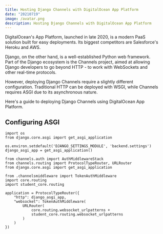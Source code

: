 ```yaml
---
title: Hosting Django Channels with DigitalOcean App Platform
date: "20210719"
image: /avatar.png
description: Hosting Django Channels with DigitalOcean App Platform
---
```

DigitalOcean's App Platform, launched in late 2020, is a modern PaaS solution built for easy deployments. Its biggest competitors are Salesforce's Heroku and AWS. 

Django, on the other hand, is a well-established Python web framework. Part of the Django ecosystem is the Channels project, aimed at allowing Django developers to go beyond HTTP - to work with WebSockets and other real-time protocols.

However, deploying Django Channels require a slightly different configuration. Traditional HTTP can be deployed with WSGI, while Channels requires ASGI due to its asynchronous nature. 

Here's a guide to deploying Django Channels using DigitalOcean App Platform.

## Configuring ASGI

```
import os
from django.core.asgi import get_asgi_application

os.environ.setdefault('DJANGO_SETTINGS_MODULE', 'backend.settings')
django_asgi_app = get_asgi_application()

from channels.auth import AuthMiddlewareStack
from channels.routing import ProtocolTypeRouter, URLRouter
from django.core.asgi import get_asgi_application

from .channelsmiddleware import TokenAuthMiddleware
import core.routing
import student_core.routing

application = ProtocolTypeRouter({
    "http": django_asgi_app,
    "websocket": TokenAuthMiddleware(
        URLRouter(
            core.routing.websocket_urlpatterns +
            student_core.routing.websocket_urlpatterns
        )
    )
})
```